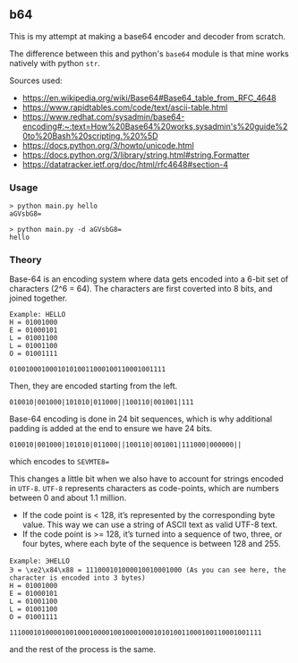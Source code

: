 ## b64

This is my attempt at making a base64 encoder and decoder from scratch.

The difference between this and python's `base64` module is that mine works
natively with python `str`.

Sources used:

- https://en.wikipedia.org/wiki/Base64#Base64_table_from_RFC_4648
- https://www.rapidtables.com/code/text/ascii-table.html
- https://www.redhat.com/sysadmin/base64-encoding#:~:text=How%20Base64%20works,sysadmin's%20guide%20to%20Bash%20scripting.%20%5D
- https://docs.python.org/3/howto/unicode.html
- https://docs.python.org/3/library/string.html#string.Formatter
- https://datatracker.ietf.org/doc/html/rfc4648#section-4

### Usage

```
> python main.py hello
aGVsbG8=

> python main.py -d aGVsbG8=
hello
```

### Theory

Base-64 is an encoding system where data gets encoded into a 6-bit set of
characters (2^6 = 64). The characters are first coverted into 8 bits, and joined
together.

```
Example: HELLO
H = 01001000
E = 01000101
L = 01001100
L = 01001100
O = 01001111

010010001000101010011000100110001001111
```

Then, they are encoded starting from the left.

`010010|001000|101010|011000||100110|001001|111`

Base-64 encoding is done in 24 bit sequences, which is why additional padding is
added at the end to ensure we have 24 bits.

`010010|001000|101010|011000||100110|001001|111000|000000||`

which encodes to `SEVMTE8=`

This changes a little bit when we also have to account for strings encoded in
`UTF-8`. `UTF-8` represents characters as code-points, which are numbers between
0 and about 1.1 million.

- If the code point is < 128, it’s represented by the corresponding byte value.
  This way we can use a string of ASCII text as valid UTF-8 text.
- If the code point is >= 128, it’s turned into a sequence of two, three, or
  four bytes, where each byte of the sequence is between 128 and 255.

```
Example: ℈HELLO
℈ = \xe2\x84\x88 = 111000101000010010001000 (As you can see here, the character is encoded into 3 bytes)
H = 01001000
E = 01000101
L = 01001100
L = 01001100
O = 01001111

111000101000010010001000010010001000101010011000100110001001111
```

and the rest of the process is the same.
